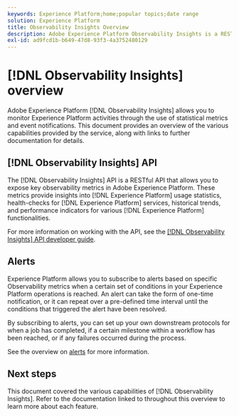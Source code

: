 ```yaml
---
keywords: Experience Platform;home;popular topics;date range
solution: Experience Platform
title: Observability Insights Overview
description: Adobe Experience Platform Observability Insights is a RESTful API that allows you to expose key metrics on Experience Platform activities. These metrics provide insights into Experience Platform usage statistics, health-checks for Experience Platform services, historical trends, and performance indicators for various Experience Platform functionalities.
exl-id: ad9fcd1b-b649-47d8-93f3-4a3752480129
---
```

# [!DNL Observability Insights] overview

Adobe Experience Platform [!DNL Observability Insights] allows you to monitor Experience Platform activities through the use of statistical metrics and event notifications. This document provides an overview of the various capabilities provided by the service, along with links to further documentation for details.

## [!DNL Observability Insights] API

The [!DNL Observability Insights] API is a RESTful API that allows you to expose key observability metrics in Adobe Experience Platform. These metrics provide insights into [!DNL Experience Platform] usage statistics, health-checks for [!DNL Experience Platform] services, historical trends, and performance indicators for various [!DNL Experience Platform] functionalities. 

For more information on working with the API, see the [[!DNL Observability Insights] API developer guide](./api/overview.md).

## Alerts

Experience Platform allows you to subscribe to alerts based on specific Observability metrics when a certain set of conditions in your Experience Platform operations is reached. An alert can take the form of one-time notification, or it can repeat over a pre-defined time interval until the conditions that triggered the alert have been resolved.

By subscribing to alerts, you can set up your own downstream protocols for when a job has completed, if a certain milestone within a workflow has been reached, or if any failures occurred during the process.

See the overview on [alerts](./alerts/overview.md) for more information.

## Next steps

This document covered the various capabilities of [!DNL Observability Insights]. Refer to the documentation linked to throughout this overview to learn more about each feature.
